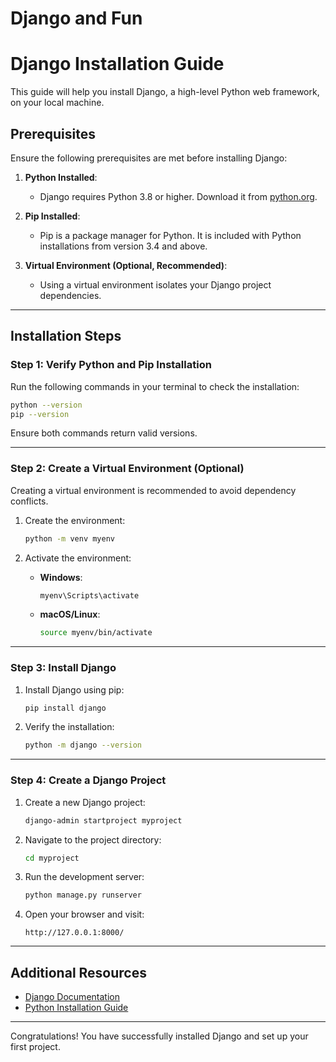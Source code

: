 # Django and Fun

# Django Installation Guide

This guide will help you install Django, a high-level Python web framework, on your local machine.

## Prerequisites

Ensure the following prerequisites are met before installing Django:

1. **Python Installed**:
   - Django requires Python 3.8 or higher. Download it from [python.org](https://www.python.org/).

2. **Pip Installed**:
   - Pip is a package manager for Python. It is included with Python installations from version 3.4 and above.

3. **Virtual Environment (Optional, Recommended)**:
   - Using a virtual environment isolates your Django project dependencies.

---

## Installation Steps

### Step 1: Verify Python and Pip Installation

Run the following commands in your terminal to check the installation:

```bash
python --version
pip --version
```

Ensure both commands return valid versions.

---

### Step 2: Create a Virtual Environment (Optional)

Creating a virtual environment is recommended to avoid dependency conflicts.

1. Create the environment:
   ```bash
   python -m venv myenv
   ```

2. Activate the environment:
   - **Windows**:
     ```bash
     myenv\Scripts\activate
     ```
   - **macOS/Linux**:
     ```bash
     source myenv/bin/activate
     ```

---

### Step 3: Install Django

1. Install Django using pip:
   ```bash
   pip install django
   ```

2. Verify the installation:
   ```bash
   python -m django --version
   ```

---

### Step 4: Create a Django Project

1. Create a new Django project:
   ```bash
   django-admin startproject myproject
   ```

2. Navigate to the project directory:
   ```bash
   cd myproject
   ```

3. Run the development server:
   ```bash
   python manage.py runserver
   ```

4. Open your browser and visit:
   ```
   http://127.0.0.1:8000/
   ```

---

## Additional Resources

- [Django Documentation](https://docs.djangoproject.com/)
- [Python Installation Guide](https://www.python.org/downloads/)

---

Congratulations! You have successfully installed Django and set up your first project.
